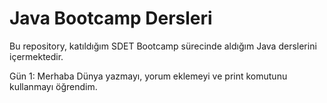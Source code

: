 # Java Bootcamp Dersleri

Bu repository, katıldığım SDET Bootcamp sürecinde aldığım Java derslerini içermektedir.

Gün 1: Merhaba Dünya yazmayı, yorum eklemeyi ve print komutunu kullanmayı öğrendim.



